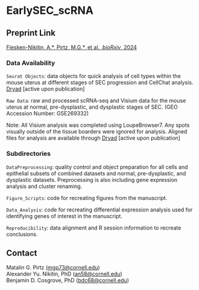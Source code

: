 # EarlySEC_scRNA


## Preprint Link
[Flesken-Nikitin, A.\*, Pirtz, M.G.\*, et al., *bioRxiv*, 2024](https://www.biorxiv.org/content/10.1101/2024.03.15.585274v1)


### Data Availability
`Seurat Objects`: data objects for quick analysis of cell types within the mouse uterus at different stages of SEC progression and CellChat analysis. [Dryad]() [active upon publication]  

`Raw Data`: raw and processed scRNA-seq and Visium data for the mouse uterus at normal, pre-dysplastic, and dysplastic stages of SEC. (GEO Accession Number: GSE269332)

Note: All Visium analysis was completed using LoupeBrowser7. Any spots visually outside of the tissue boarders were ignored for analysis. Aligned files for analysis are available through [Dryad]() [active upon publication]

### Subdirectories
`DataPreprocessing`: quality control and object preparation for all cells and epithelial subsets of combined datasets and normal, pre-dysplastic, and dysplastic datasets. Preprocessing is also including gene expression analysis and cluster renaming.

`Figure_Scripts`: code for recreating figures from the manuscript. 

`Data_Analysis`: code for recreating differential expression analysis used for identifying genes of interest in the manuscript.

`Reproducibility`: data alignment and R session information to recreate conclusions.  


## Contact
Matalin G. Pirtz ([mgp73@cornell.edu](mgp73@cornell.edu))  
Alexander Yu. Nikitin, PhD ([an58@cornell.edu](an58@cornell.edu))  
Benjamin D. Cosgrove, PhD ([bdc68@cornell.edu](bdc68@cornell.edu))  

